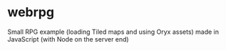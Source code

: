 # webrpg
Small RPG example (loading Tiled maps and using Oryx assets) made in JavaScript (with Node on the server end)
